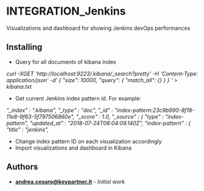 # INTEGRATION_Jenkins

Visualizations and dashboard for showing Jenkins devOps performances

## Installing

- Query for all documents of kibana index

*curl -XGET 'http://localhost:9223/.kibana/_search?pretty' -H 'Content-Type: application/json' -d'
{
	"size": 10000,
	"query": {
        "match_all": {}
    }
}
' > kibana.txt*

- Get current Jenkins index pattern id. For example:

*"_index" : ".kibana",
        "_type" : "doc",
        "_id" : "index-pattern:23c9b990-8f18-11e8-9f63-5f797506860e",
        "_score" : 1.0,
        "_source" : {
          "type" : "index-pattern",
          "updated_at" : "2018-07-24T08:04:09.140Z",
          "index-pattern" : {
            "title" : "jenkins",*


- Change index pattern ID on each visualization accordingly 
- Import visualizations and dashboard in Kibana

## Authors

* **andrea.cesaro@keypartner.it** - *Initial work*
